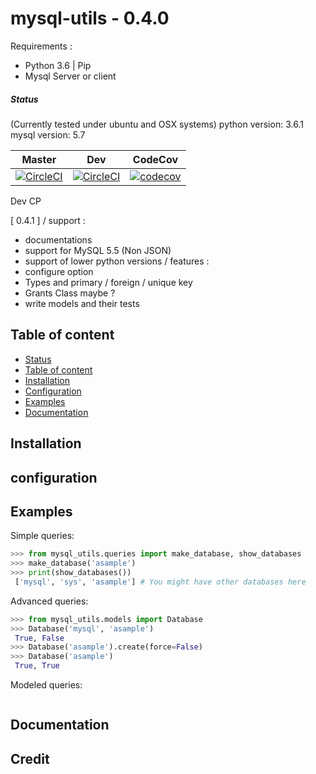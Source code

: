 # mysql-utils - 0.4.0

Requirements :

- Python 3.6 | Pip
- Mysql Server or client


##### Status


(Currently tested under ubuntu and OSX systems)
python version: 3.6.1
mysql version: 5.7

| Master | Dev | CodeCov |
| --- | --- | --- |
| [![CircleCI](https://circleci.com/gh/A-Hilaly/mysql-utils/tree/master.svg?style=svg&circle-token=7e0f4d185aee87f94eb656276862d74dfc0ce08f)](https://circleci.com/gh/A-Hilaly/mysql-utils/tree/master) | [![CircleCI](https://circleci.com/gh/A-Hilaly/mysql-utils/tree/dev.svg?style=svg&circle-token=7e0f4d185aee87f94eb656276862d74dfc0ce08f)](https://circleci.com/gh/A-Hilaly/mysql-utils/tree/dev) | [![codecov](https://codecov.io/gh/A-Hilaly/mysql-utils/branch/master/graph/badge.svg?token=a24hnSYvBi)](https://codecov.io/gh/A-Hilaly/mysql-utils) |


Dev CP

[ 0.4.1 ]
/ support :
- documentations
- support for MySQL 5.5 (Non JSON)
- support of lower python versions
/ features :
- configure option
- Types and primary / foreign / unique key
- Grants Class maybe ?
- write models and their tests

## Table of content

- [Status](#status)
- [Table of content](#table-of-content)
- [Installation](#build)
- [Configuration](#configuration)
- [Examples](#examples)
- [Documentation](#documentation)

## Installation


## configuration


## Examples

Simple queries:

```python
>>> from mysql_utils.queries import make_database, show_databases
>>> make_database('asample')
>>> print(show_databases())
 ['mysql', 'sys', 'asample'] # You might have other databases here
```

Advanced queries:

```python
>>> from mysql_utils.models import Database
>>> Database('mysql', 'asample')
 True, False
>>> Database('asample').create(force=False)
>>> Database('asample')
 True, True
```

Modeled queries:

```
```

## Documentation

## Credit
